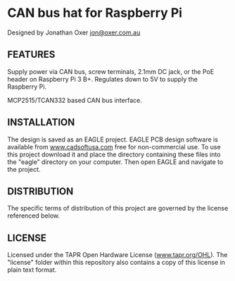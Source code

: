 CAN bus hat for Raspberry Pi
============================
Designed by Jonathan Oxer <jon@oxer.com.au>

FEATURES
--------

Supply power via CAN bus, screw terminals, 2.1mm DC jack, or the
PoE header on Raspberry Pi 3 B+. Regulates down to 5V to supply the
Raspberry Pi.

MCP2515/TCAN332 based CAN bus interface.

INSTALLATION
------------
The design is saved as an EAGLE project. EAGLE PCB design software is
available from www.cadsoftusa.com free for non-commercial use. To use
this project download it and place the directory containing these files
into the "eagle" directory on your computer. Then open EAGLE and
navigate to the project.


DISTRIBUTION
------------
The specific terms of distribution of this project are governed by the
license referenced below.


LICENSE
-------
Licensed under the TAPR Open Hardware License (www.tapr.org/OHL).
The "license" folder within this repository also contains a copy of
this license in plain text format.
